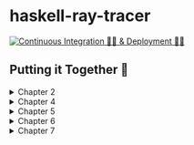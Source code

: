 # haskell-ray-tracer

[![Continuous Integration 👮‍♂️ & Deployment 👨‍🎨](https://github.com/godu/haskell-ray-tracer/actions/workflows/integration.yml/badge.svg)](https://github.com/godu/haskell-ray-tracer/actions/workflows/integration.yml)

## Putting it Together 🎨

<details>
  <summary>Chapter 2</summary>
  
  ![chapter-2](https://raw.githubusercontent.com/godu/haskell-ray-tracer/gh-pages/chapter-2.jpg)
</details>

<details>
  <summary>Chapter 4</summary>
  
  ![chapter-4](https://raw.githubusercontent.com/godu/haskell-ray-tracer/gh-pages/chapter-4.jpg)
</details>

<details>
  <summary>Chapter 5</summary>
  
  ![chapter-5](https://raw.githubusercontent.com/godu/haskell-ray-tracer/gh-pages/chapter-5.jpg)
</details>

<details>
  <summary>Chapter 6</summary>
  
  ![chapter-6](https://raw.githubusercontent.com/godu/haskell-ray-tracer/gh-pages/chapter-6.jpg)
</details>

<details>
  <summary>Chapter 7</summary>
  
  ![chapter-7](https://raw.githubusercontent.com/godu/haskell-ray-tracer/gh-pages/chapter-7.jpg)
</details>
